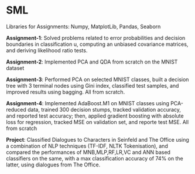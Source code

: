 # SML
Libraries for Assignments: Numpy, MatplotLib, Pandas, Seaborn

**Assignment-1**:
Solved problems related to error probabilities and decision boundaries in classification u, computing an unbiased covariance matrices, and deriving likelihood ratio tests.

**Assignment-2**:
Implemented PCA and QDA from scratch on the MNIST dataset

**Assignment-3**:
Performed PCA on selected MNIST classes, built a decision tree with 3 terminal nodes using Gini index, classified test samples, and improved results using bagging. All from scratch.

**Assignment-4**:
Implemented AdaBoost.M1 on MNIST classes using PCA-reduced data, trained 300 decision stumps, tracked validation accuracy, and reported test accuracy; then, applied gradient boosting with absolute loss for regression, tracked MSE on validation set, and reporte test MSE. All from scratch

**Project**:
Classified Dialogues to Characters in Seinfeld and The Office using a combination of NLP techniques (TF-IDF, NLTK Tokenisation), and compared the performances of MNB,MLP,RF,LR,VC and ANN based classifiers on the same, with a max classification accuracy of 74% on the latter, using dialogues from The Office.
